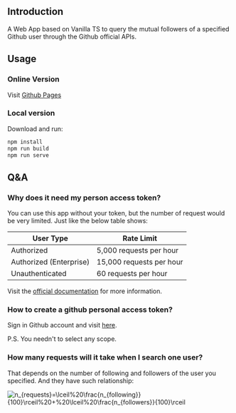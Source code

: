 ## Introduction

A Web App based on Vanilla TS to query the mutual followers of a specified Github user through the Github official APIs.

## Usage

### Online Version

Visit [Github Pages](https://lomirus.github.io/get-github-mutual-followers/)

### Local version

Download and run:

```bash
npm install
npm run build
npm run serve
```

## Q&A

### Why does it need my person access token?

You can use this app without your token, but the number of request would be very limited. Just like the below table shows:

|User Type|Rate Limit|
|---|---|
|Authorized| 5,000 requests per hour|
|Authorized (Enterprise)| 15,000 requests per hour|
|Unauthenticated| 60 requests per hour|

Visit the [official documentation](https://docs.github.com/en/rest/overview/resources-in-the-rest-api#rate-limiting) for more information.

### How to create a github personal access token?

Sign in Github account and visit [here](https://github.com/settings/tokens).

P.S. You needn't to select any scope.

### How many requests will it take when I search one user?

That depends on the number of following and followers of the user you specified. And they have such relationship:

![n_{requests}=\lceil%20\frac{n_{following}}{100}\rceil%20+%20\lceil%20\frac{n_{followers}}{100}\rceil](https://latex.codecogs.com/svg.latex?n_{requests}=\lceil%20\frac{n_{following}}{100}\rceil%20+%20\lceil%20\frac{n_{followers}}{100}\rceil)